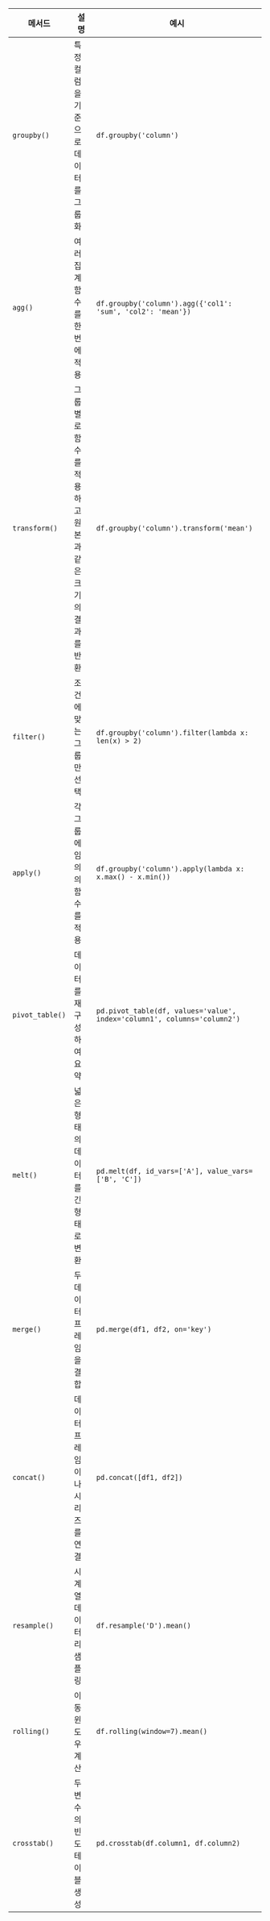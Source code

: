 | 메서드 | 설명 | 예시 |
|--------|------|------|
| `groupby()` | 특정 컬럼을 기준으로 데이터를 그룹화 | `df.groupby('column')` |
| `agg()` | 여러 집계 함수를 한 번에 적용 | `df.groupby('column').agg({'col1': 'sum', 'col2': 'mean'})` |
| `transform()` | 그룹별로 함수를 적용하고 원본과 같은 크기의 결과를 반환 | `df.groupby('column').transform('mean')` |
| `filter()` | 조건에 맞는 그룹만 선택 | `df.groupby('column').filter(lambda x: len(x) > 2)` |
| `apply()` | 각 그룹에 임의의 함수를 적용 | `df.groupby('column').apply(lambda x: x.max() - x.min())` |
| `pivot_table()` | 데이터를 재구성하여 요약 | `pd.pivot_table(df, values='value', index='column1', columns='column2')` |
| `melt()` | 넓은 형태의 데이터를 긴 형태로 변환 | `pd.melt(df, id_vars=['A'], value_vars=['B', 'C'])` |
| `merge()` | 두 데이터프레임을 결합 | `pd.merge(df1, df2, on='key')` |
| `concat()` | 데이터프레임이나 시리즈를 연결 | `pd.concat([df1, df2])` |
| `resample()` | 시계열 데이터 리샘플링 | `df.resample('D').mean()` |
| `rolling()` | 이동 윈도우 계산 | `df.rolling(window=7).mean()` |
| `crosstab()` | 두 변수의 빈도 테이블 생성 | `pd.crosstab(df.column1, df.column2)` |
